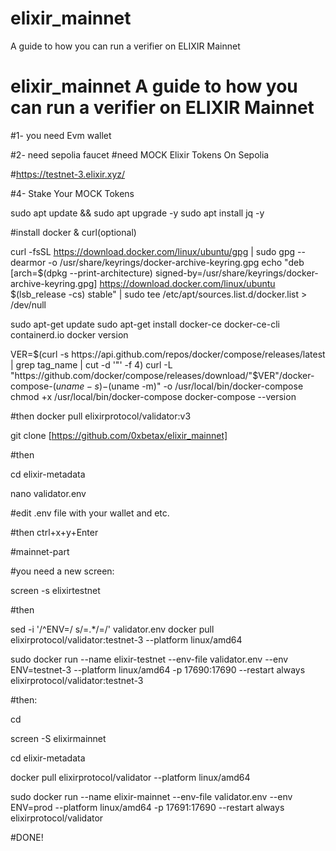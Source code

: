 # elixir_mainnet
A guide to how you can run a verifier on ELIXIR Mainnet
# elixir_mainnet A guide to how you can run a verifier on ELIXIR Mainnet

#1- you need Evm wallet 

#2- need sepolia faucet #need MOCK Elixir Tokens On Sepolia 

#https://testnet-3.elixir.xyz/ 

#4- Stake Your MOCK Tokens 

sudo apt update && sudo apt upgrade -y sudo apt install jq -y 

#install docker & curl(optional)

curl -fsSL https://download.docker.com/linux/ubuntu/gpg | sudo gpg --dearmor -o /usr/share/keyrings/docker-archive-keyring.gpg echo "deb [arch=$(dpkg --print-architecture) signed-by=/usr/share/keyrings/docker-archive-keyring.gpg] https://download.docker.com/linux/ubuntu $(lsb_release -cs) stable" | sudo tee /etc/apt/sources.list.d/docker.list > /dev/null 

sudo apt-get update sudo apt-get install docker-ce docker-ce-cli containerd.io docker version 


VER=$(curl -s https://api.github.com/repos/docker/compose/releases/latest | grep tag_name | cut -d '"' -f 4) curl -L "https://github.com/docker/compose/releases/download/"$VER"/docker-compose-$(uname -s)-$(uname -m)" -o /usr/local/bin/docker-compose chmod +x /usr/local/bin/docker-compose docker-compose --version 

#then docker pull elixirprotocol/validator:v3


git clone [https://github.com/0xbetax/elixir_mainnet]

#then


cd elixir-metadata

nano validator.env

#edit .env file with your wallet and etc. 

#then ctrl+x+y+Enter


#mainnet-part

#you need a new screen:

screen -s elixirtestnet


#then

sed -i '/^ENV=/ s/=.*/=/' validator.env
docker pull elixirprotocol/validator:testnet-3 --platform linux/amd64

sudo docker run --name elixir-testnet --env-file validator.env --env ENV=testnet-3 --platform linux/amd64 -p 17690:17690 --restart always elixirprotocol/validator:testnet-3

#then:

cd

screen -S elixirmainnet

cd elixir-metadata

docker pull elixirprotocol/validator --platform linux/amd64


sudo docker run --name elixir-mainnet --env-file validator.env --env ENV=prod --platform linux/amd64 -p 17691:17690 --restart always elixirprotocol/validator


#DONE!
